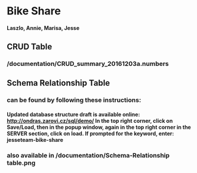 # Bike Share

#### Laszlo, Annie, Marisa, Jesse

## CRUD Table
### /documentation/CRUD_summary_20161203a.numbers

## Schema Relationship Table
### can be found by following these instructions:
#### Updated database structure draft is available online: http://ondras.zarovi.cz/sql/demo/ In the top right corner, click on Save/Load, then in the popup window, again in the top right corner in the SERVER section, click on load. If prompted for the keyword, enter: jesseteam-bike-share

### also available in /documentation/Schema-Relationship table.png

